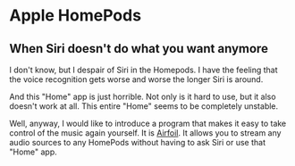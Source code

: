 # Apple HomePods

## When Siri doesn't do what you want anymore

I don't know, but I despair of Siri in the Homepods. I have the feeling that the voice recognition gets worse and worse
the longer Siri is around.

And this "Home" app is just horrible. Not only is it hard to use, but it also doesn't work at all. This entire "Home"
seems to be completely unstable.

Well, anyway, I would like to introduce a program that makes it easy to take control of the music again yourself. It
is [Airfoil](https://rogueamoeba.com/airfoil/mac/). It allows you to stream any audio sources to any HomePods without
having to ask Siri or use that "Home" app.
